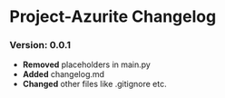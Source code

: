 # Project-Azurite Changelog

### Version: 0.0.1

* __Removed__ placeholders in main.py
* __Added__ changelog.md
* __Changed__ other files like .gitignore etc.


